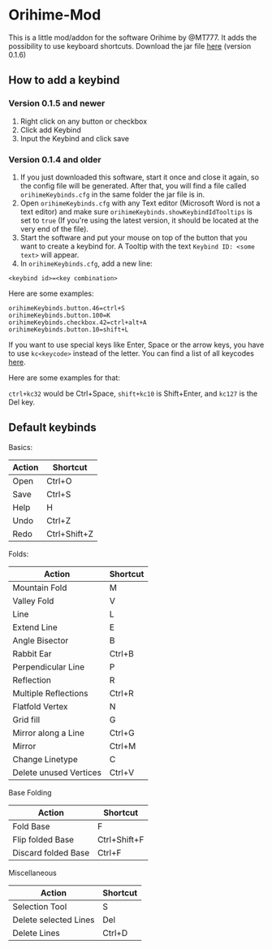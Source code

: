 Orihime-Mod
===

This is a little mod/addon for the software Orihime by @MT777. It adds the possibility 
to use keyboard shortcuts. Download the jar file [here](https://github.com/undertrox/orihimeMod/releases/download/v0.1.6/orihimeMod-0.1.6-fixed.jar)
(version 0.1.6)

How to add a keybind 
--

### Version 0.1.5 and newer

1. Right click on any button or checkbox
2. Click add Keybind
3. Input the Keybind and click save

### Version 0.1.4 and older
1. If you just downloaded this software, start it once and close it again, so the config
file will be generated. After that, you will find a file called `orihimeKeybinds.cfg` in 
the same folder the jar file is in.
2. Open `orihimeKeybinds.cfg` with any Text editor (Microsoft Word is not a text editor) 
and make sure `orihimeKeybinds.showKeybindIdTooltips` is set to `true` (If you're using 
the latest version, it should be located at the very end of the file).
3. Start the software and put your mouse on top of the button that you want to create a 
keybind for. A Tooltip with the text `Keybind ID: <some text>` will appear.
4. In `orihimeKeybinds.cfg`, add a new line: 
```
<keybind id>=<key combination>
```
Here are some examples: 
```
orihimeKeybinds.button.46=ctrl+S
orihimeKeybinds.button.100=K
orihimeKeybinds.checkbox.42=ctrl+alt+A
orihimeKeybinds.button.10=shift+L
```
If you want to use special keys like Enter, Space or the arrow keys, you have to use 
`kc<keycode>` instead of the letter. You can find a list of all keycodes 
[here](https://stackoverflow.com/questions/15313469/java-keyboard-keycodes-list/31637206#answer-31637206).

Here are some examples for that:

`ctrl+kc32` would be Ctrl+Space, `shift+kc10` is Shift+Enter, and `kc127` is 
the Del key.

Default keybinds
--
Basics:

|Action|Shortcut|
|------|---|
|Open|  Ctrl+O |
|Save| Ctrl+S|
|Help| H|
|Undo| Ctrl+Z|
|Redo| Ctrl+Shift+Z|

Folds:

|Action|Shortcut|
|------|---|
|Mountain Fold|  M |
|Valley Fold| V|
|Line| L|
|Extend Line | E |
|Angle Bisector| B|
|Rabbit Ear |Ctrl+B|
|Perpendicular Line| P|
|Reflection| R|
|Multiple Reflections|Ctrl+R|
|Flatfold Vertex|N|
|Grid fill| G|
|Mirror along a Line| Ctrl+G|
|Mirror| Ctrl+M|
|Change Linetype|C|
|Delete unused Vertices| Ctrl+V

Base Folding

|Action|Shortcut|
|------|---|
|Fold Base| F |
|Flip folded Base| Ctrl+Shift+F|
|Discard folded Base| Ctrl+F|

Miscellaneous

|Action|Shortcut|
|------|---|
|Selection Tool| S |
|Delete selected Lines| Del|
|Delete Lines| Ctrl+D|
